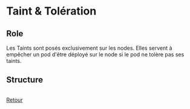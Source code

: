 # Taint & Tolération
## Role
Les Taints sont posés exclusivement sur les nodes. Elles servent à empêcher un pod d'être déployé sur le node si le pod ne tolère pas ses taints.

## Structure
```yaml

```

[Retour](https://obeyler.github.io/Formation-K8S/)
